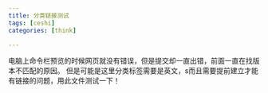```yaml
---
title: 分类链接测试
tags: [ceshi]
categories: [think]

---
```

电脑上命令栏预览的时候网页就没有错误，但是提交却一直出错，前面一直在找版本不匹配的原因。
但是可能是这里分类标签需要是英文，s而且需要提前建立才能有链接的问题，用此文件测试一下！

